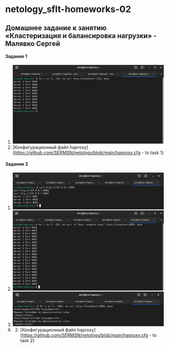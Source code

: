 # netology_sflt-homeworks-02
## Домашнее задание к занятию «Кластеризация и балансировка нагрузки» - Малявко Сергей

#### Задание 1

1) ![Скриншот результата блансировки Round-robin на 4 уровне рис. 1](https://github.com/SERMSN/netology/blob/main/HAProxy-1-1.png)
2) [Конфигурационный файл haproxy](https://github.com/SERMSN/netology/blob/main/haproxy.cfg - to task 1)


#### Задание 2
1) ![Скриншот yнастройки 3-х серверов рис. 3](https://github.com/SERMSN/netology/blob/main/HAProxy-2-1.png)
2) ![Скриншот результата блансировки Weighted Round Robin на 7 уровне на example.local рис. 4](https://github.com/SERMSN/netology/blob/main/HAProxy-2-2.png)
3) ![Скриншот результата блансировки кроме example.local рис. 5](https://github.com/SERMSN/netology/blob/main/HAProxy-2-3.png)
4) 2) [Конфигурационный файл haproxy](https://github.com/SERMSN/netology/blob/main/haproxy.cfg - to task 2)

